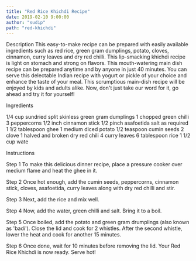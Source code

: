 ```yaml
---
title: "Red Rice Khichdi Recipe"
date: 2019-02-10 9:00:00
author: "sudip"
path: "red-khichdi"
---
```


Description
This easy-to-make recipe can be prepared with easily available ingredients such as red rice, green gram dumplings, potato, cloves, cinnamon, curry leaves and dry red chilli. This lip-smacking khichdi recipe is light on stomach and strong on flavors. This mouth-watering main dish recipe can be prepared anytime and by anyone in just 40 minutes. You can serve this delectable Indian recipe with yogurt or pickle of your choice and enhance the taste of your meal. This scrumptious main-dish recipe will be enjoyed by kids and adults alike. Now, don't just take our word for it, go ahead and try it for yourself!

Ingredients

1/4 cup sundried split skinless green gram dumplings
1 chopped green chilli
3 peppercorns
1/2 inch cinnamon stick
1/2 pinch asafoetida
salt as required
1 1/2 tablespoon ghee
1 medium diced potato
1/2 teaspoon cumin seeds
2 clove
1 halved and broken dry red chili
4 curry leaves
6 tablespoon rice
1 1/2 cup wate

Instructions

Step 1
To make this delicious dinner recipe, place a pressure cooker over medium flame and heat the ghee in it.

Step 2
Once hot enough, add the cumin seeds, peppercorns, cinnamon stick, cloves, asafoetida, curry leaves along with dry red chilli and stir.

Step 3
Next, add the rice and mix well.

Step 4
Now, add the water, green chilli and salt. Bring it to a boil.

Step 5
Once boiled, add the potato and green gram drumplings (also known as 'badi'). Close the lid and cook for 2 whistles. After the second whistle, lower the heat and cook for another 15 minutes.

Step 6
Once done, wait for 10 minutes before removing the lid. Your Red Rice Khichdi is now ready. Serve hot!
